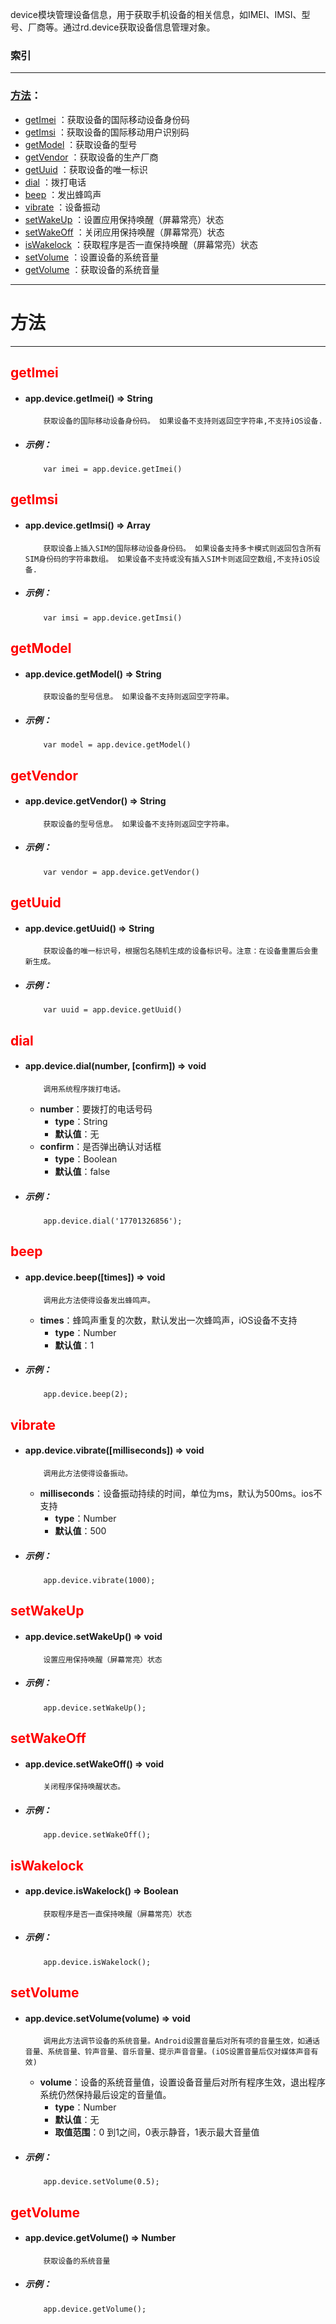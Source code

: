 
device模块管理设备信息，用于获取手机设备的相关信息，如IMEI、IMSI、型号、厂商等。通过rd.device获取设备信息管理对象。



###	索引
***
###	[方法](#方法)：

*	[getImei](#getImei) ：获取设备的国际移动设备身份码
*	[getImsi](#getImsi) ：获取设备的国际移动用户识别码
*	[getModel](#getModel) ：获取设备的型号
*	[getVendor](#getVendor) ：获取设备的生产厂商
*	[getUuid](#getUuid) ：获取设备的唯一标识
*	[dial](#dial) ：拨打电话
*	[beep](#beep) ：发出蜂鸣声
*	[vibrate](#vibrate) ：设备振动
*	[setWakeUp](#setWakeUp) ：设置应用保持唤醒（屏幕常亮）状态
*	[setWakeOff](#setWakeOff) ：关闭应用保持唤醒（屏幕常亮）状态
*	[isWakelock](#isWakelock) ：获取程序是否一直保持唤醒（屏幕常亮）状态
*	[setVolume](#setVolume) ：设置设备的系统音量
*	[getVolume](#getVolume) ：获取设备的系统音量

***
#	<div id="方法">方法</div>
***

## <div id="getImei" style="color:red">getImei</div>
-	####	app.device.getImei()   ⇒ String  
			获取设备的国际移动设备身份码。 如果设备不支持则返回空字符串,不支持iOS设备.

-	#####	示例：

			var imei = app.device.getImei()

## <div id="getImsi" style="color:red">getImsi</div>
-	####	app.device.getImsi()   ⇒ Array   
			获取设备上插入SIM的国际移动设备身份码。 如果设备支持多卡模式则返回包含所有SIM身份码的字符串数组。 如果设备不支持或没有插入SIM卡则返回空数组,不支持iOS设备.

-	#####	示例：

			var imsi = app.device.getImsi()

## <div id="getModel" style="color:red">getModel</div>
-	####	app.device.getModel()   ⇒ String  
			获取设备的型号信息。 如果设备不支持则返回空字符串。

-	#####	示例：

			var model = app.device.getModel()

## <div id="getVendor" style="color:red">getVendor</div>
-	####	app.device.getVendor()   ⇒ String  
			获取设备的型号信息。 如果设备不支持则返回空字符串。

-	#####	示例：

			var vendor = app.device.getVendor()

## <div id="getUuid" style="color:red">getUuid</div>
-	####	app.device.getUuid()   ⇒ String  
			获取设备的唯一标识号，根据包名随机生成的设备标识号。注意：在设备重置后会重新生成。

-	#####	示例：

			var uuid = app.device.getUuid()

## <div id="dial" style="color:red">dial</div>
-	####	app.device.dial(number, [confirm])   ⇒ void  
			调用系统程序拨打电话。
	-	**number**：要拨打的电话号码
		-	**type**：String
		-	**默认值**：无
	-	**confirm**：是否弹出确认对话框
		-	**type**：Boolean 
		-	**默认值**：false

-	#####	示例：
			app.device.dial('17701326856');

## <div id="beep" style="color:red">beep</div>
-	####	app.device.beep([times])   ⇒ void  
			调用此方法使得设备发出蜂鸣声。
	-	**times**：蜂鸣声重复的次数，默认发出一次蜂鸣声，iOS设备不支持
		-	**type**：Number 
		-	**默认值**：1

-	#####	示例：

			app.device.beep(2);

## <div id="vibrate" style="color:red">vibrate</div>
-	####	app.device.vibrate([milliseconds])   ⇒ void  
			调用此方法使得设备振动。
	-	**milliseconds**：设备振动持续的时间，单位为ms，默认为500ms。ios不支持
		-	**type**：Number 
		-	**默认值**：500

-	#####	示例：

			app.device.vibrate(1000);

## <div id="setWakeUp" style="color:red">setWakeUp</div>
-	####	app.device.setWakeUp()   ⇒ void  
			设置应用保持唤醒（屏幕常亮）状态

-	#####	示例：

			app.device.setWakeUp();

## <div id="setWakeOff" style="color:red">setWakeOff</div>
-	####	app.device.setWakeOff()   ⇒ void  
			关闭程序保持唤醒状态。

-	#####	示例：

			app.device.setWakeOff();

## <div id="isWakelock" style="color:red">isWakelock</div>
-	####	app.device.isWakelock()   ⇒ Boolean   
			获取程序是否一直保持唤醒（屏幕常亮）状态

-	#####	示例：

			app.device.isWakelock();

## <div id="setVolume" style="color:red">setVolume</div>
-	####	app.device.setVolume(volume)   ⇒ void   
			调用此方法调节设备的系统音量。Android设置音量后对所有项的音量生效，如通话音量、系统音量、铃声音量、音乐音量、提示声音音量。(iOS设置音量后仅对媒体声音有效)
	-	**volume**：设备的系统音量值，设置设备音量后对所有程序生效，退出程序系统仍然保持最后设定的音量值。
		-	**type**：Number 
		-	**默认值**：无
		-	**取值范围**：0 到1之间，0表示静音，1表示最大音量值

-	#####	示例：

			app.device.setVolume(0.5);

## <div id="getVolume" style="color:red">getVolume</div>
-	####	app.device.getVolume()   ⇒ Number    
			获取设备的系统音量

-	#####	示例：

			app.device.getVolume();